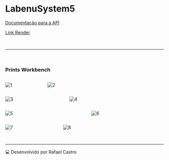 # LabenuSystem5

[Documentação para a API](https://documenter.getpostman.com/view/22376211/2s8Z6zyr78)

[Link Render](https://labenusystem5.onrender.com)

<br>

---

<br>

### Prints Workbench

<div style="width: 100%">


  <div style="width: 130px; display: inline-block">

  ![1](https://user-images.githubusercontent.com/65736872/210151201-734c0dd4-3c1b-4eb1-8bdc-0e26d9a8700e.png)

  </div>

  <div style="width: 250px; display: inline-block">

  ![2](https://user-images.githubusercontent.com/65736872/210151202-68740e63-975e-4c8e-a563-b83c030fb6e2.png)

  </div>

  <div style="width: 200px; display: inline-block">

  ![3](https://user-images.githubusercontent.com/65736872/210151208-08731e33-1e15-43bf-ad40-ec5e8b062ff4.png)

  </div>

  <div style="width: 270px; display: inline-block">

  ![4](https://user-images.githubusercontent.com/65736872/210151210-46d59505-8ef7-4555-beee-75bf592b09d6.png)

  </div>

  <div style="width: 270px; display: inline-block">

  ![5](https://user-images.githubusercontent.com/65736872/210151212-7b2e6104-c068-468c-993f-a8a05a5a6e8f.png)

  </div>

  <div style="width: 160px; display: inline-block">

  ![6](https://user-images.githubusercontent.com/65736872/210151213-fa586e7b-5329-42e1-9cdf-1f7cc6eb3685.png)

  </div>

  <div style="width: 180px; display: inline-block">

  ![7](https://user-images.githubusercontent.com/65736872/210151217-e27aa957-5bf3-46fa-8232-a98cfb7ac044.png)

  </div>

  <div style="width: 170px; display: inline-block">

  ![8](https://user-images.githubusercontent.com/65736872/210151220-a7502c6d-5afd-45cc-ac9b-074b307622e8.png)

  </div>

</div>

<br>

---

💻 Desenvolvido por Rafael Castro
